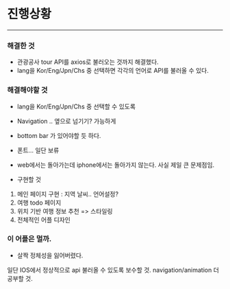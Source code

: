 # 진행상황

---

### 해결한 것

- 관광공사 tour API를 axios로 불러오는 것까지 해결했다.
- lang을 Kor/Eng/Jpn/Chs 중 선택하면 각각의 언어로 API를 불러올 수 있다.

### 해결해야할 것

- lang을 Kor/Eng/Jpn/Chs 중 선택할 수 있도록
- Navigation .. 옆으로 넘기기? 가능하게
- bottom bar 가 있어야할 듯 하다.
- 폰트... 일단 보류
- web에서는 돌아가는데 iphone에서는 돌아가지 않는다. 사실 제일 큰 문제점임.

- 구현할 것

1. 메인 페이지 구현 : 지역 날씨.. 언어설정?
2. 여행 todo 페이지
3. 위치 기반 여행 정보 추천 => 스타일링
4. 전체적인 어플 디자인

### 이 어플은 멀까.

- 살짝 정체성을 잃어버렸다.

일단 IOS에서 정상적으로 api 불러올 수 있도록 보수할 것.
navigation/animation 더 공부할 것.
